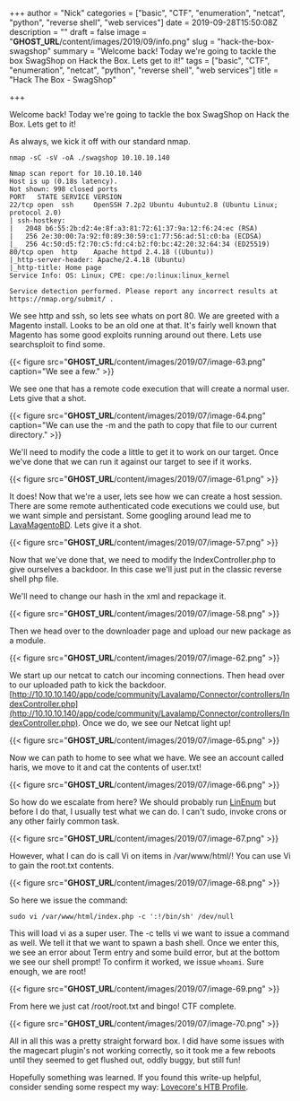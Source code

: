 +++
author = "Nick"
categories = ["basic", "CTF", "enumeration", "netcat", "python", "reverse shell", "web services"]
date = 2019-09-28T15:50:08Z
description = ""
draft = false
image = "__GHOST_URL__/content/images/2019/09/info.png"
slug = "hack-the-box-swagshop"
summary = "Welcome back! Today we're going to tackle the box SwagShop on Hack the Box. Lets get to it!"
tags = ["basic", "CTF", "enumeration", "netcat", "python", "reverse shell", "web services"]
title = "Hack The Box - SwagShop"

+++


Welcome back! Today we're going to tackle the box SwagShop on Hack the Box. Lets get to it!

As always, we kick it off with our standard nmap.

```
nmap -sC -sV -oA ./swagshop 10.10.10.140
```

```
Nmap scan report for 10.10.10.140
Host is up (0.18s latency).
Not shown: 998 closed ports
PORT   STATE SERVICE VERSION
22/tcp open  ssh     OpenSSH 7.2p2 Ubuntu 4ubuntu2.8 (Ubuntu Linux; protocol 2.0)
| ssh-hostkey: 
|   2048 b6:55:2b:d2:4e:8f:a3:81:72:61:37:9a:12:f6:24:ec (RSA)
|   256 2e:30:00:7a:92:f0:89:30:59:c1:77:56:ad:51:c0:ba (ECDSA)
|_  256 4c:50:d5:f2:70:c5:fd:c4:b2:f0:bc:42:20:32:64:34 (ED25519)
80/tcp open  http    Apache httpd 2.4.18 ((Ubuntu))
|_http-server-header: Apache/2.4.18 (Ubuntu)
|_http-title: Home page
Service Info: OS: Linux; CPE: cpe:/o:linux:linux_kernel

Service detection performed. Please report any incorrect results at https://nmap.org/submit/ .
```

We see http and ssh, so lets see whats on port 80. We are greeted with a Magento install. Looks to be an old one at that. It's fairly well known that Magento has some good exploits running around out there. Lets use searchsploit to find some.

{{< figure src="__GHOST_URL__/content/images/2019/07/image-63.png" caption="We see a few." >}}

We see one that has a remote code execution that will create a normal user. Lets give that a shot.

{{< figure src="__GHOST_URL__/content/images/2019/07/image-64.png" caption="We can use the -m and the path to copy that file to our current directory." >}}

We'll need to modify the code a little to get it to work on our target. Once we've done that we can run it against our target to see if it works.

{{< figure src="__GHOST_URL__/content/images/2019/07/image-61.png" >}}

It does! Now that we're a  user, lets see how we can create a host session. There are some remote authenticated code executions we could use, but we want simple and persistant. Some googling around lead me to [LavaMagentoBD](https://github.com/lavalamp-/LavaMagentoBD). Lets give it a shot.

{{< figure src="__GHOST_URL__/content/images/2019/07/image-57.png" >}}

Now that we've done that, we need to modify the IndexController.php to give ourselves a backdoor. In this case we'll just put in the classic reverse shell php file.

We'll need to change our hash in the xml and repackage it.

{{< figure src="__GHOST_URL__/content/images/2019/07/image-58.png" >}}

Then we head over to the downloader page and upload our new package as a module.

{{< figure src="__GHOST_URL__/content/images/2019/07/image-62.png" >}}

We start up our netcat to catch our incoming connections. Then head over to our uploaded path to kick the backdoor. [http://10.10.10.140/app/code/community/Lavalamp/Connector/controllers/IndexController.php](http://10.10.10.140/app/code/community/Lavalamp/Connector/controllers/IndexController.php). Once we do, we see our Netcat light up!

{{< figure src="__GHOST_URL__/content/images/2019/07/image-65.png" >}}

Now we can path to home to see what we have. We see an account called haris, we move to it and cat the contents of user.txt!

{{< figure src="__GHOST_URL__/content/images/2019/07/image-66.png" >}}

So how do we escalate from here? We should probably run [LinEnum](https://github.com/rebootuser/LinEnum) but before I do that, I usually test what we can do. I can't sudo, invoke crons or any other fairly common task.

{{< figure src="__GHOST_URL__/content/images/2019/07/image-67.png" >}}

However, what I can do is call Vi on items in /var/www/html/! You can use Vi to gain the root.txt contents.

{{< figure src="__GHOST_URL__/content/images/2019/07/image-68.png" >}}

So here we issue the command:
```
sudo vi /var/www/html/index.php -c ':!/bin/sh' /dev/null
```
This will load vi as a super user. The -c tells vi we want to issue a command as well. We tell it that we want to spawn a bash shell. Once we enter this, we see an error about Term entry and some build error, but at the bottom we see our shell prompt! To confirm it worked, we issue ``` whoami ```. Sure enough, we are root!

{{< figure src="__GHOST_URL__/content/images/2019/07/image-69.png" >}}

From here we just cat /root/root.txt and bingo! CTF complete.

{{< figure src="__GHOST_URL__/content/images/2019/07/image-70.png" >}}

All in all this was a pretty straight forward box. I did have some issues with the magecart plugin's not working correctly, so it took me a few reboots until they seemed to get flushed out, oddly buggy, but still fun!

Hopefully something was learned. If you found this write-up helpful, consider sending some respect my way: [Lovecore's HTB Profile](https://www.hackthebox.eu/home/users/profile/95635).

